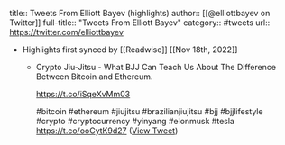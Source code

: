 title:: Tweets From Elliott Bayev (highlights)
author:: [[@elliottbayev on Twitter]]
full-title:: "Tweets From Elliott Bayev"
category:: #tweets
url:: https://twitter.com/elliottbayev

- Highlights first synced by [[Readwise]] [[Nov 18th, 2022]]
	- Crypto Jiu-Jitsu - What BJJ Can Teach Us About The Difference Between Bitcoin and Ethereum.
	  
	  https://t.co/iSqeXvMm03
	  
	  #bitcoin #ethereum #jiujitsu #brazilianjiujitsu #bjj #bjjlifestyle #crypto #cryptocurrency #yinyang #elonmusk #tesla https://t.co/ooCytK9d27 ([View Tweet](https://twitter.com/elliottbayev/status/1392857669573218306))